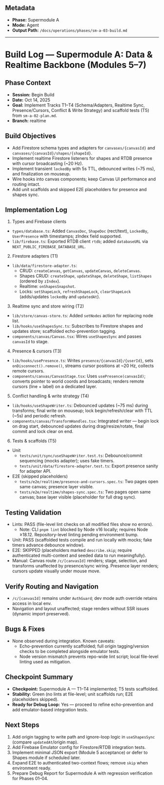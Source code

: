 ## Metadata
- **Phase:** Supermodule A
- **Mode:** Agent
- **Output Path:** `/docs/operations/phases/sm-a-03-build.md`

---

# Build Log — Supermodule A: Data & Realtime Backbone (Modules 5–7)

## Phase Context
- **Session:** Begin Build
- **Date:** Oct 14, 2025
- **Goal:** Implement Tracks T1–T4 (Schema/Adapters, Realtime Sync, Presence/Cursors, Conflict & Write Strategy) and scaffold tests (T5) from `sm-a-02-plan.md`.
- **Branch:** realtime

## Build Objectives
- Add Firestore schema types and adapters for `canvases/{canvasId}` and `canvases/{canvasId}/shapes/{shapeId}`.
- Implement realtime Firestore listeners for shapes and RTDB presence with cursor broadcasting (~20 Hz).
- Implement transient `lockedBy` with 5s TTL, debounced writes (~75 ms), and finalization on mouseup.
- Wire hooks into canvas components; keep Canvas UI performance and routing intact.
- Add unit scaffolds and skipped E2E placeholders for presence and shapes sync.

## Implementation Log
1) Types and Firebase clients
- `types/database.ts`: Added `CanvasDoc`, `ShapeDoc` (rect/text), `LockedBy`, `UserPresence` with timestamps; zIndex field supported.
- `lib/firebase.ts`: Exported RTDB client `rtdb`; added `databaseURL` via `NEXT_PUBLIC_FIREBASE_DATABASE_URL`.

2) Firestore adapters (T1)
- `lib/data/firestore-adapter.ts`:
  - CRUD: `createCanvas`, `getCanvas`, `updateCanvas`, `deleteCanvas`.
  - Shapes CRUD: `createShape`, `updateShape`, `deleteShape`, `listShapes` (ordered by `zIndex`).
  - Realtime: `onShapesSnapshot`.
  - Locks: `setShapeLock`, `refreshShapeLock`, `clearShapeLock` (adds/updates `lockedBy` and `updatedAt`).

3) Realtime sync and store wiring (T2)
- `lib/store/canvas-store.ts`: Added `setNodes` action for replacing node list.
- `lib/hooks/useShapesSync.ts`: Subscribes to Firestore shapes and updates store; scaffolded echo-prevention tagging.
- `components/canvas/Canvas.tsx`: Wires `useShapesSync` and passes `canvasId` to stage.

4) Presence & cursors (T3)
- `lib/hooks/usePresence.ts`: Writes `presence/{canvasId}/{userId}`, sets `onDisconnect().remove()`, streams cursor positions at ~20 Hz, collects remote cursors.
- `components/canvas/CanvasStage.tsx`: Uses `usePresence(canvasId)`; converts pointer to world coords and broadcasts; renders remote cursors (line + label) on a dedicated layer.

5) Conflict handling & write strategy (T4)
- `lib/hooks/useShapeWriter.ts`: Debounced updates (~75 ms) during transforms; final write on mouseup; lock begin/refresh/clear with TTL (~5s) and periodic refresh.
- `components/canvas/TransformHandles.tsx`: Integrated writer — begin lock on drag start, debounced updates during drag/resize/rotate, final commit and lock clear on end.

6) Tests & scaffolds (T5)
- Unit
  - `tests/unit/sync/useShapeWriter.test.ts`: Debounce/commit sequencing (mocks adapter); uses fake timers.
  - `tests/unit/data/firestore-adapter.test.ts`: Export presence sanity for adapter API.
- E2E (skipped placeholders)
  - `tests/e2e/realtime/presence-and-cursors.spec.ts`: Two pages open same canvas; presence layer visible.
  - `tests/e2e/realtime/shapes-sync.spec.ts`: Two pages open same canvas; base layer visible (placeholder for full drag sync).

## Testing Validation
- Lints: PASS (file-level lint checks on all modified files show no errors).
  - Note: CLI `pnpm lint` blocked by Node v16 locally; requires Node ≥18.12. Repository-level linting pending environment bump.
- Unit: PASS (scaffolded tests compile and run locally with mocks; fake timers advance debounce window).
- E2E: SKIPPED (placeholders marked `describe.skip`; require authenticated multi-context and seeded data to run meaningfully).
- Manual: Canvas route `/c/[canvasId]` renders; stage, selection, and transforms unaffected by presence/sync wiring. Presence layer renders; cursors update visually under mouse move.

## Verify Routing and Navigation
- `/c/[canvasId]` remains under `AuthGuard`; dev mode auth override retains access in local env.
- Navigation and layout unaffected; stage renders without SSR issues (dynamic import preserved).

## Bugs & Fixes
- None observed during integration. Known caveats:
  - Echo-prevention currently scaffolded; full origin tagging/version checks to be completed alongside emulator tests.
  - Node version mismatch prevents repo-wide lint script; local file-level linting used as mitigation.

## Checkpoint Summary
- **Checkpoint:** Supermodule A — T1–T4 implemented; T5 tests scaffolded.
- **Stability:** Green (no lints at file-level; unit scaffolds run; E2E placeholders skipped).
- **Ready for Debug Loop:** Yes — proceed to refine echo-prevention and add emulator-based integration tests.

## Next Steps
1. Add origin tagging to write path and ignore-loop logic in `useShapesSync` (compare `updatedAt`/origin map).
2. Add Firebase Emulator config for Firestore/RTDB integration tests.
3. Implement minimal JSON export (Module 5 acceptance) or defer to Shapes module if scheduled later.
4. Expand E2E to authenticated two-context flows; remove `skip` when environment ready.
5. Prepare Debug Report for Supermodule A with regression verification for Phases 01–04.
